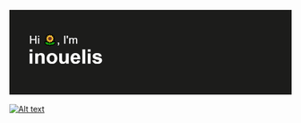 [![MasterHead](https://github.com/inouelis/inouelis/blob/main/header.png)](https://github.com/inouelis)

[![Alt text](https://spotify-recently-played-readme.vercel.app/api?user=c881mhcn9uyiufvboifs02lf0&unique=true&width=500)](https://open.spotify.com/user/c881mhcn9uyiufvboifs02lf0) 



<!--
**inouelis/inouelis** is a ✨ _special_ ✨ repository because its `README.md` (this file) appears on your GitHub profile.

Here are some ideas to get you started:

- 🔭 I’m currently working on ...
- 🌱 I’m currently learning ...
- 👯 I’m looking to collaborate on ...
- 🤔 I’m looking for help with ...
- 💬 Ask me about ...
- 📫 How to reach me: ...
- 😄 Pronouns: ...
- ⚡ Fun fact: ...
-->
